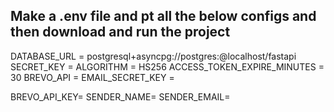 ## Make a .env file and pt all the below configs and then download and run the project
DATABASE_URL = postgresql+asyncpg://postgres:<password>@localhost/fastapi
SECRET_KEY = 
ALGORITHM = HS256
ACCESS_TOKEN_EXPIRE_MINUTES = 30
BREVO_API = <API KEY>
EMAIL_SECRET_KEY = <EMAIL SECRET KEY>


BREVO_API_KEY=  <API KEY>
SENDER_NAME=<Sender Mail>
SENDER_EMAIL= <Email>
